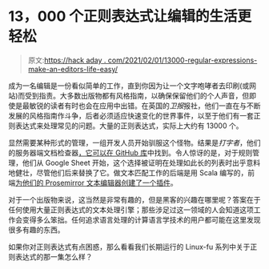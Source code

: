 # 13，000 个正则表达式让编辑的生活更轻松

> 原文:[https://hack aday . com/2021/02/01/13000-regular-expressions-make-an-editors-life-easy/](https://hackaday.com/2021/02/01/13000-regular-expressions-make-an-editors-life-easier/)

成为一名编辑是一份看似简单的工作，直到你因为让一个文字咆哮者去印刷(或网站)而受到指责。大多数出版物都有风格指南，以确保保留他们的个人声音，但即使是最敏锐的读者有时也会在应用中出错。在英国的*卫报*报社，他们一直在与不断发展的风格指南作斗争，后者必须适应快速变化的世界事件，以至于他们有一套正则表达式来处理常见的问题。大量的正则表达式，实际上大约有 13000 个。

显然需要某种形式的管理，一组开发人员开始驯服这个怪物。结果是*打字者*，他们的服务器端文档检查器[，它可以在 GitHub 库](https://github.com/guardian/typerighter)中找到。令人惊讶的是，对于规则管理，他们从 Google Sheet 开始，这个选择被证明在处理如此长的列表时出乎意料地健壮，尽管他们后来替换了它。做文本匹配工作的后端是用 Scala 编写的，前端[为他们的 Prosemirror 文本编辑器创建了一个插件](https://github.com/guardian/prosemirror-typerighter)。

对于一个出版物来说，这当然是非常有趣的，但是黑客的兴趣在哪里呢？答案在于任何使用大量正则表达式的文本处理引擎；那些涉足过这一领域的人会知道这项工作会变得多么笨拙。任何追求语言处理的计算语言学技术的用户都可能在这里发现很多有趣的东西。

如果你对正则表达式有点困惑，那么看看我们长期运行的 Linux-fu 系列中关于正则表达式的那一集怎么样？